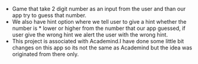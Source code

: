 * Game that take 2 digit number as an input from the user and than our app try to   guess that number. 
* We also have hint option where we tell user to give a hint whether the number is * lower or higher from the number that our app guessed, if user give the wrong hint we alert the user with the wrong hint.
* This project is associated with Academind.I have done some little bit changes on this app so its not the same as Academind but the idea was originated from there only.
